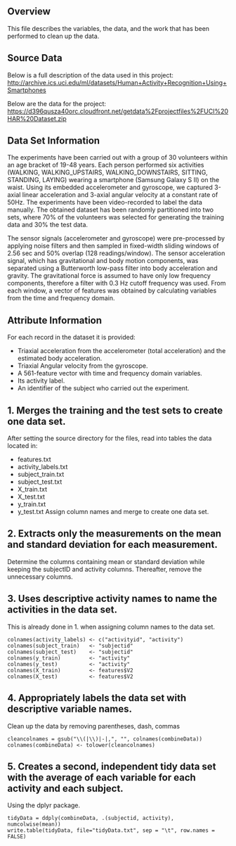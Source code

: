 ## Overview
This file describes the variables, the data, and the work that has been performed to clean up the data.

## Source Data
Below is a full description of the data used in this project:
http://archive.ics.uci.edu/ml/datasets/Human+Activity+Recognition+Using+Smartphones 

Below are the data for the project:
https://d396qusza40orc.cloudfront.net/getdata%2Fprojectfiles%2FUCI%20HAR%20Dataset.zip 

## Data Set Information
The experiments have been carried out with a group of 30 volunteers within an age bracket of 19-48 years. 
Each person performed six activities (WALKING, WALKING_UPSTAIRS, WALKING_DOWNSTAIRS, SITTING, STANDING, LAYING) wearing a smartphone (Samsung Galaxy S II) on the waist. Using its embedded accelerometer and gyroscope, we captured 3-axial linear acceleration and 3-axial angular velocity at a constant rate of 50Hz. The experiments have been video-recorded to label the data manually. The obtained dataset has been randomly partitioned into two sets, where 70% of the volunteers was selected for generating the training data and 30% the test data.

The sensor signals (accelerometer and gyroscope) were pre-processed by applying noise filters and then sampled in fixed-width sliding windows of 2.56 sec and 50% overlap (128 readings/window). The sensor acceleration signal, which has gravitational and body motion components, was separated using a Butterworth low-pass filter into body acceleration and gravity. The gravitational force is assumed to have only low frequency components, therefore a filter with 0.3 Hz cutoff frequency was used. From each window, a vector of features was obtained by calculating variables from the time and frequency domain.

## Attribute Information
For each record in the dataset it is provided:
* Triaxial acceleration from the accelerometer (total acceleration) and the estimated body acceleration.
* Triaxial Angular velocity from the gyroscope.
* A 561-feature vector with time and frequency domain variables.
* Its activity label.
* An identifier of the subject who carried out the experiment.
 
## 1. Merges the training and the test sets to create one data set.
After setting the source directory for the files, read into tables the data located in:
* features.txt
* activity_labels.txt
* subject_train.txt
* subject_test.txt
* X_train.txt
* X_test.txt
* y_train.txt
* y_test.txt
Assign column names and merge to create one data set.

## 2. Extracts only the measurements on the mean and standard deviation for each measurement.
Determine the columns containing mean or standard deviation while keeping the subjectID and activity columns.
Thereafter, remove the unnecessary columns.

## 3. Uses descriptive activity names to name the activities in the data set.
This is already done in  1. when assigning column names to the data set.
```
colnames(activity_labels) <- c("activityid", "activity")
colnames(subject_train)   <- "subjectid"
colnames(subject_test)    <- "subjectid"
colnames(y_train)         <- "activity"
colnames(y_test)          <- "activity"
colnames(X_train)         <- features$V2
colnames(X_test)          <- features$V2
```

## 4. Appropriately labels the data set with descriptive variable names.
Clean up the data by removing parentheses, dash, commas
```
cleancolnames = gsub("\\(|\\)|-|,", "", colnames(combineData))
colnames(combineData) <- tolower(cleancolnames)
```

## 5. Creates a second, independent tidy data set with the average of each variable for each activity and each subject.
Using the dplyr package.
```
tidyData = ddply(combineData, .(subjectid, activity), numcolwise(mean))
write.table(tidyData, file="tidyData.txt", sep = "\t", row.names = FALSE)
```
